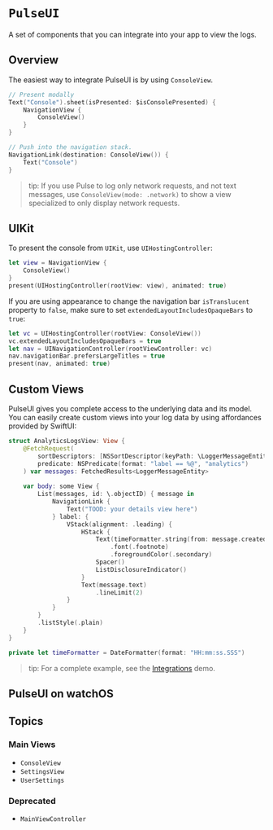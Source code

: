 # ``PulseUI``

A set of components that you can integrate into your app to view the logs.

## Overview

The easiest way to integrate PulseUI is by using ``ConsoleView``.

```swift
// Present modally
Text("Console").sheet(isPresented: $isConsolePresented) {
    NavigationView {
        ConsoleView()
    }
}
```

```swift
// Push into the navigation stack.
NavigationLink(destination: ConsoleView()) {
    Text("Console")
}
```

> tip: If you use Pulse to log only network requests, and not text messages, use `ConsoleView(mode: .network)` to show a view specialized to only display network requests.

## UIKit

To present the console from `UIKit`, use `UIHostingController`:

```swift
let view = NavigationView { 
    ConsoleView()
}
present(UIHostingController(rootView: view), animated: true)
```

If you are using appearance to change the navigation bar `isTranslucent` property to `false`, make sure to set `extendedLayoutIncludesOpaqueBars` to `true`:

```swift
let vc = UIHostingController(rootView: ConsoleView())
vc.extendedLayoutIncludesOpaqueBars = true
let nav = UINavigationController(rootViewController: vc)
nav.navigationBar.prefersLargeTitles = true
present(nav, animated: true)
```

## Custom Views

PulseUI gives you complete access to the underlying data and its model. You can easily create custom views into your log data by using affordances provided by SwiftUI:

```swift
struct AnalyticsLogsView: View {
    @FetchRequest(
        sortDescriptors: [NSSortDescriptor(keyPath: \LoggerMessageEntity.createdAt, ascending: true)],
        predicate: NSPredicate(format: "label == %@", "analytics")
    ) var messages: FetchedResults<LoggerMessageEntity>
    
    var body: some View {
        List(messages, id: \.objectID) { message in
            NavigationLink {
                Text("TOOD: your details view here")
            } label: {
                VStack(alignment: .leading) {
                    HStack {
                        Text(timeFormatter.string(from: message.createdAt))
                            .font(.footnote)
                            .foregroundColor(.secondary)
                        Spacer()
                        ListDisclosureIndicator()
                    }
                    Text(message.text)
                        .lineLimit(2)
                }
            }
        }
        .listStyle(.plain)
    }
}

private let timeFormatter = DateFormatter(format: "HH:mm:ss.SSS")
```

> tip: For a complete example, see the [Integrations](https://github.com/kean/Pulse/tree/main/Demo/Integrations) demo.

## PulseUI on watchOS

## Topics

### Main Views

- ``ConsoleView``
- ``SettingsView``
- ``UserSettings``

### Deprecated

- ``MainViewController``
